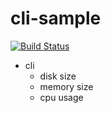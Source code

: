 # cli-sample

[![Build Status](https://travis-ci.com/kenxken/cli-sample.svg?branch=master)](https://travis-ci.com/kenxken/cli-sample)

- cli
  - disk size
  - memory size
  - cpu usage

